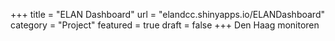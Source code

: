 +++
title = "ELAN Dashboard"
url =  "elandcc.shinyapps.io/ELANDashboard"
category = "Project"
featured = true
draft = false
+++
Den Haag monitoren
